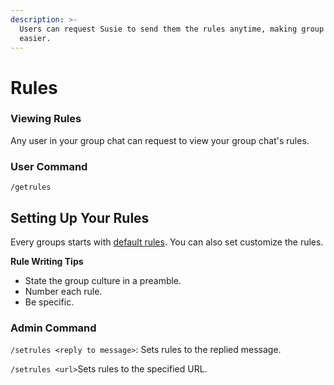 ```yaml
---
description: >-
  Users can request Susie to send them the rules anytime, making group admin
  easier.
---
```


# Rules

### Viewing Rules

Any user in your group chat can request to view your group chat's rules.

### User Command

`/getrules`

## Setting Up Your Rules

Every groups starts with [default rules](https://ipfs.kleros.io/ipfs/Qme3Qbj9rKUNHUe9vj9rqCLnTVUCWKy2YfveQF8HiuWQSu/Kleros%20Moderate%20Community%20Rules.pdf). You can also set customize the rules.

**Rule Writing Tips**

* State the group culture in a preamble.
* Number each rule.
* Be specific.

### Admin Command

`/setrules <reply to message>`: Sets rules to the replied message.

`/setrules <url>`Sets rules to the specified URL.
